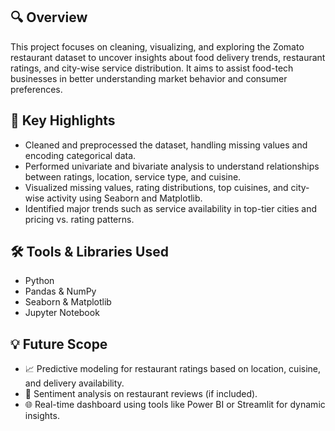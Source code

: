 
## 🔍 Overview
This project focuses on cleaning, visualizing, and exploring the Zomato restaurant dataset to uncover insights about food delivery trends, restaurant ratings, and city-wise service distribution. It aims to assist food-tech businesses in better understanding market behavior and consumer preferences.

## 🧩 Key Highlights
- Cleaned and preprocessed the dataset, handling missing values and encoding categorical data.
- Performed univariate and bivariate analysis to understand relationships between ratings, location, service type, and cuisine.
- Visualized missing values, rating distributions, top cuisines, and city-wise activity using Seaborn and Matplotlib.
- Identified major trends such as service availability in top-tier cities and pricing vs. rating patterns.

## 🛠️ Tools & Libraries Used
- Python  
- Pandas & NumPy  
- Seaborn & Matplotlib  
- Jupyter Notebook

## 💡 Future Scope
- 📈 Predictive modeling for restaurant ratings based on location, cuisine, and delivery availability.
- 🧠 Sentiment analysis on restaurant reviews (if included).
- 🌐 Real-time dashboard using tools like Power BI or Streamlit for dynamic insights.
